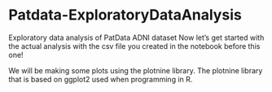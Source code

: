 # Patdata-ExploratoryDataAnalysis
Exploratory data analysis of PatData ADNI dataset
Now let’s get started with the actual analysis with the csv file you created in the notebook before this one!

We will be making some plots using the plotnine library. The plotnine library that is based on ggplot2 used when programming in R.
